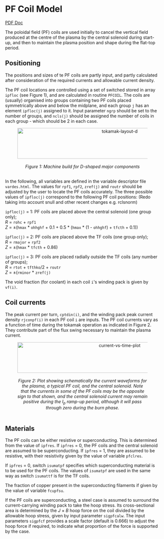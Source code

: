 # PF Coil Model

[PDF Doc](./media/pfdoc.pdf)

The poloidal field (PF) coils are used initially to cancel the vertical field produced at the centre of the plasma by the central solenoid during start-up, and then to maintain the plasma position and shape during the flat-top period.

## Positioning

The positions and sizes of te PF coils are partly input, and partly calculated after consideration of the required currents and allowable current density.

The PF coil locations are controlled using a set of switched stored in array `ipfloc` (see Figure 1), and are calculated in routine `PFCOIL`. The coils are (usually) organised into groups containing two PF coils placed symmetrically above and below the midplane, and each group `j` has an element `ipfloc(j)` assigned to it. Input parameter `ngrp` should be set to the number of groups, and `ncls(j)` should be assigned the number of coils in each group - which should be 2 in each case.

<figure>
    <center>
    <img src="../../img/build_d.png" alt="tokamak-layout-d" 
    title="Machine build for D-shaped major components" 
    width="650" height="100" />
    <br><br>
    <figcaption><i>Figure 1: Machine build for D-shaped major components</i></figcaption>
    <br>
    </center>
</figure>

In the following, all variables are defined in the variable descriptor file `vardes.html`. The values for `rpf1`, `rpf2`, `zref(j)` and `routr` should be adjusted by the user to locate the PF coils accurately.
The three possible values of `ipfloc(j)` correspond to the following PF coil positions: (Redo taking into account snull and other recent changes e.g. rclsnorm)

`ipfloc(j)` = 1: PF coils are placed above the central solenoid (one group only);<br>
*R* = `rohc` + `rpf1`<br>
*Z* = $\pm$(`hmax` * `ohhghf` + 0.1 + 0.5 * (`hmax` * (1 - `ohhghf`) + `tfcth` + 0.1))


`ipfloc(j)` = 2: PF coils are placed above the TF coils (one group only);<br>
*R* = `rmajor` + `rpf2`<br>
*Z* = $\pm$(`hmax` * `tfcth` + 0.86)

`ipfloc(j)` = 3: PF coils are placed radially outside the TF coils (any number of groups);<br>
*R* = `rtot` + `tfthko`/2 + `routr`<br>
*Z* = $\pm$(`rminor` * `zref(j)`

The void fraction (for coolant) in each coil `i`'s winding pack is given by `vf(i)`.

## Coil currents

The peak current per turn, `cptdin(i)`, and the winding pack peak current density `rjconpf(i)` in each PF coil `i` are inputs. The PF coil currents vary as a function of time during the tokamak operation as indicated in Figure 2. They contribute part of the flux swing necessary to maintain the plasma current.

<figure>
    <center>
    <img src="../../img/current_vs_time.png" alt="current-vs-time-plot" 
    title="Current waveform for Plasma, PF coil and Central Solenoid" 
    width="650" height="100" />
    <br><br>
    <figcaption><i>Figure 2: Plot showing schematically the current waveforms for the plasma, a typical PF coil, and the central solenoid. Note that the currents in some of the PF coils may be the opposite sign to that shown, and the central solenoid current may remain positive during the I<sub>p</sub> ramp-up period, although it will pass through zero during the burn phase.</i></figcaption>
    <br>
    </center>
</figure>

## Materials

The PF coils can be either resistive or superconducting. This is determined from the value of `ipfres`. If `ipfres` = 0, the PF coils and the central solenoid are assumed to be superconducting. If `ipfres` = 1, they are assumed to be resistive, with their resistivity given by the value of variable `pfclres`.

If `ipfres` = 0, switch `isumatpf` specifies which superconducting material is to be used for the PF coils. The values of `isumatpf` are used in the same way as switch `isumattf` is for the TF coils.

The fraction of copper present in the superconducting filaments if given by the value of variable `fcupfsu`.

If the PF coils are superconducting, a steel case is assumed to surround the current-carrying winding pack to take the hoop stress. Its cross-sectional area is determined by the *J* $\times$ *B* hoop force on the coil divided by the allowable hoop stress, given by input parameter `sigpfcalw`. The input parameters `sigpfcf` provides a scale factor (default is 0.666) to adjust the hoop force if required, to indicate what proportion of the force is supported by the case.